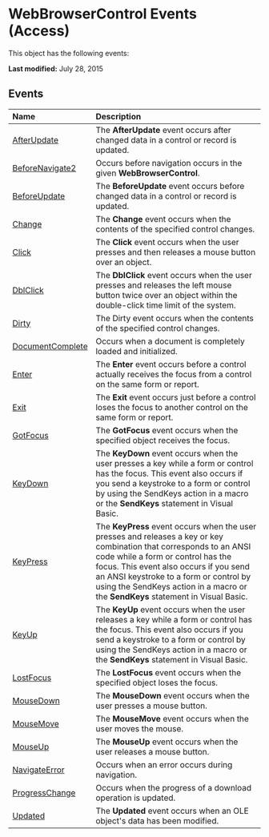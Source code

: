 
# WebBrowserControl Events (Access)
This object has the following events:

 **Last modified:** July 28, 2015


## Events



|**Name**|**Description**|
|:-----|:-----|
| [AfterUpdate](902cd078-1f4b-d35a-4136-bc43914b8503.md)|The  **AfterUpdate** event occurs after changed data in a control or record is updated.|
| [BeforeNavigate2](7f6c963b-604e-c350-e71f-899fd6258e46.md)|Occurs before navigation occurs in the given  **WebBrowserControl**.|
| [BeforeUpdate](7523efcc-cbee-d452-8e97-cf75fc6d4270.md)|The  **BeforeUpdate** event occurs before changed data in a control or record is updated.|
| [Change](382f6017-dc84-a6e3-ec5d-ae6910dc3fcf.md)|The  **Change** event occurs when the contents of the specified control changes.|
| [Click](3fe2ddc2-f208-3374-3b90-34fd130281ca.md)|The  **Click** event occurs when the user presses and then releases a mouse button over an object.|
| [DblClick](e22f8c94-0208-b463-635d-f28c5f20e9fa.md)|The  **DblClick** event occurs when the user presses and releases the left mouse button twice over an object within the double-click time limit of the system.|
| [Dirty](33ed56a4-6027-b369-7210-9fadf44adf2c.md)|The Dirty event occurs when the contents of the specified control changes.|
| [DocumentComplete](8cb83f9f-b9c2-8534-8fe3-eb5c56338d6c.md)|Occurs when a document is completely loaded and initialized.|
| [Enter](4461f1ac-3880-42c5-8414-0d5f0fd56d4a.md)|The  **Enter** event occurs before a control actually receives the focus from a control on the same form or report.|
| [Exit](a4a6a5bf-1cc4-a311-d4cb-51a132a99892.md)|The  **Exit** event occurs just before a control loses the focus to another control on the same form or report.|
| [GotFocus](713bf0e2-6a6c-f377-1667-48c9cee79703.md)|The  **GotFocus** event occurs when the specified object receives the focus.|
| [KeyDown](1136ba36-01c9-bc97-7ba8-8bf215ad8a53.md)|The  **KeyDown** event occurs when the user presses a key while a form or control has the focus. This event also occurs if you send a keystroke to a form or control by using the SendKeys action in a macro or the **SendKeys** statement in Visual Basic.|
| [KeyPress](6419c8b0-b857-0c05-e626-e996e65d7739.md)|The  **KeyPress** event occurs when the user presses and releases a key or key combination that corresponds to an ANSI code while a form or control has the focus. This event also occurs if you send an ANSI keystroke to a form or control by using the SendKeys action in a macro or the **SendKeys** statement in Visual Basic.|
| [KeyUp](dd8de3b1-4da0-2498-c07a-392ef5d48c73.md)|The  **KeyUp** event occurs when the user releases a key while a form or control has the focus. This event also occurs if you send a keystroke to a form or control by using the SendKeys action in a macro or the **SendKeys** statement in Visual Basic.|
| [LostFocus](4daa5867-d8c1-b423-b1a8-c178bcfbb575.md)|The  **LostFocus** event occurs when the specified object loses the focus.|
| [MouseDown](c2679ba7-9f81-da1e-93ec-5232bb2c5111.md)|The  **MouseDown** event occurs when the user presses a mouse button.|
| [MouseMove](1a135ded-e0b2-1926-4d3e-701649a15371.md)|The  **MouseMove** event occurs when the user moves the mouse.|
| [MouseUp](8446770d-c347-3389-aefa-431d9387d06f.md)|The  **MouseUp** event occurs when the user releases a mouse button.|
| [NavigateError](1b94a46a-b423-81e7-13df-e2d24434f0df.md)|Occurs when an error occurs during navigation.|
| [ProgressChange](1a021887-6f0c-236a-2228-90a339407689.md)|Occurs when the progress of a download operation is updated.|
| [Updated](844fb989-98a5-6588-77e3-789bb9a7112c.md)|The  **Updated** event occurs when an OLE object's data has been modified.|
